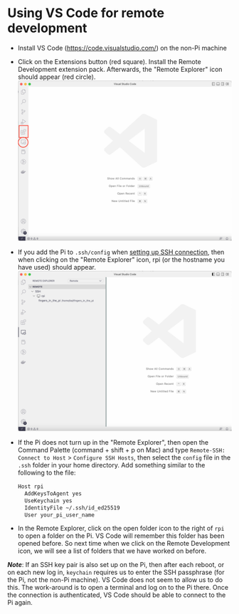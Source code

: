 # Using VS Code for remote development
- Install VS Code (https://code.visualstudio.com/) on the non-Pi machine

- Click on the Extensions button (red square). Install the Remote Development extension pack. Afterwards, the "Remote Explorer" icon should appear (red circle).
    ![](figs/vscode_extension.png)

- If you add the Pi to `.ssh/config` when [setting up SSH connection](ssh_setup.md), then when clicking on the "Remote Explorer" icon, rpi (or the hostname you have used) should appear. 
    ![](figs/vscode_remote_explorer.png)


- If the Pi does not turn up in the "Remote Explorer", then open the Command Palette (command + shift + p on Mac) and type `Remote-SSH: Connect to Host` > `Configure SSH Hosts`, then select the `config` file in the `.ssh` folder in your home directory. Add something similar to the following to the file:
  ```
  Host rpi
    AddKeysToAgent yes
    UseKeychain yes
    IdentityFile ~/.ssh/id_ed25519
    User your_pi_user_name
  ```
  
- In the Remote Explorer, click on the open folder icon to the right of `rpi` to open a folder on the Pi. VS Code will remember this folder has been opened before. So next time when we click on the Remote Development icon, we will see a list of folders that we have worked on before.

***Note***: If an SSH key pair is also set up on the Pi, then after each reboot, or on each new log in, `keychain` requires us to enter the SSH passphrase (for the Pi, not the non-Pi machine). VS Code does not seem to allow us to do this. The work-around is to open a terminal and log on to the Pi there. Once the connection is authenticated, VS Code should be able to connect to the Pi again.

  

